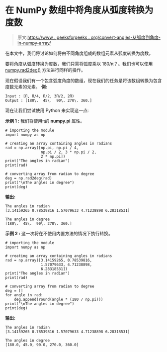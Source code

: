 # 在 NumPy 数组中将角度从弧度转换为度数

> 原文:[https://www . geeksforgeeks . org/convert-angles-从弧度到角度-in-numpy-array/](https://www.geeksforgeeks.org/convert-angles-from-radians-to-degrees-in-a-numpy-array/)

在本文中，我们将讨论如何将由不同角度组成的数组元素从弧度转换为度数。

要将角度从弧度转换为度数，我们只需将弧度乘以 180/π？。我们也可以使用 [numpy.rad2deg()](https://www.geeksforgeeks.org/numpy-degrees-rad2deg-python/) 方法进行同样的操作。

现在假设我们有一个包含弧度角度的数组，现在我们的任务是将该数组转换为包含度数元素的元素。
**例:**

```
Input : [Π, Π/4, Π/2, 3Π/2, 2Π)
Output : [180\.  45\.  90\. 270\. 360.]

```

现在让我们尝试使用 Python 来实现这一点:

**示例 1 :** 我们将使用π的 **numpy.pi** 属性。

```
# importing the module
import numpy as np

# creating an array containing angles in radians
rad = np.array([np.pi, np.pi / 4,
                np.pi / 2, 3 * np.pi / 2,
                2 * np.pi])
print("The angles in radian")
print(rad)

# converting array from radian to degree
deg = np.rad2deg(rad)
print("\nThe angles in degree")
print(deg)
```

**输出:**

```
The angles in radian
[3.14159265 0.78539816 1.57079633 4.71238898 6.28318531]

The angles in degree
[180\.  45\.  90\. 270\. 360.]

```

**示例 2 :** 这一次将在不使用内置方法的情况下执行转换。

```
# importing the module
import numpy as np

# creating an array containing angles in radians
rad = np.array([3.14159265, 0.78539816,
                1.57079633, 4.71238898,
                6.28318531])
print("The angles in radian")
print(rad)

# converting array from radian to degree
deg = []
for angle in rad:
    deg.append(round(angle * (180 / np.pi)))
print("\nThe angles in degree")
print(deg)
```

**输出:**

```
The angles in radian
[3.14159265 0.78539816 1.57079633 4.71238898 6.28318531]

The angles in degree
[180.0, 45.0, 90.0, 270.0, 360.0]

```